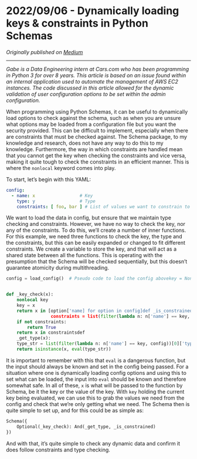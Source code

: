 # 2022/09/06 - Dynamically loading keys & constraints in Python Schemas

*Originally published on [Medium](https://medium.com/carsdotcom-technology/dynamically-loading-keys-constraints-in-python-schemas-1d6106586da0)*

---

*Gabe is a Data Engineering intern at Cars.com who has been programming in Python 3 for over 8 years. This article is
based on an issue found within an internal application used to automate the management of AWS EC2
instances. The code discussed in this article allowed for the dynamic validation of user configuration options to be set
within the
admin configuration.*

When programming using Python Schemas, it can be useful to dynamically load options to check against the schema, such as
when you are unsure what options may be loaded from a configuration file but you want the security provided.
This can be difficult to implement, especially when there are constraints that must be checked against. The Schema
package, to my knowledge and research, does not have any way to do this to my knowledge. Furthermore, the way in which
constraints are handled mean that you cannot get the key when checking the constraints and vice versa, making it quite
tough to check the constraints in an efficient manner. This is where the `nonlocal` keyword comes into play.

To start, let’s begin with this YAML:

```yaml
config:
  - name: x                 # Key
    type: y                 # Type
    constraints: [ foo, bar ] # List of values we want to constrain to
```

We want to load the data in config, but ensure that we maintain type checking and constraints. However, we have no way
to check the key, nor any of the constraints. To do this, we’ll create a number of inner functions. For this example, we
need three functions to check the key, the type and the constraints, but this can be easily expanded or changed to fit
different constraints. We create a variable to store the key, and that will act as a shared state between all the
functions. This is operating with the presumption that the Schema will be checked sequentially, but this doesn’t
guarantee atomicity during multithreading.

```python
config = load_config()  # Pseudo code to load the config abovekey = None


def _key_check(x):
    nonlocal key
    key = x
    return x in [option['name] for option in config]def _is_constrained(x):
                 constraints = list(filter(lambda n: n['name'] == key, config))[0]['constraints']
    if not constraints:
        return True
    return x in constraintsdef
    _get_type(x):
    type_str = list(filter(lambda n: n['name'] == key, config))[0]['type']
    return isinstance(x, eval(type_str))
```

It is important to remember with this that `eval` is a dangerous function, but the input should always be known and set
in the config being passed. For a situation where one is dynamically loading config options and using this to set what
can be loaded, the input into `eval` should be known and therefore somewhat safe. In all of these, `x` is what will be
passed to the function by Schema, be it the key or the value of the key. With `key` holding the current key being
evaluated, we can use this to grab the values we need from the config and check that we’re only getting what we need.
The Schema then is quite simple to set up, and for this could be as simple as:

```python
Schema({
    Optional(_key_check): And(_get_type, _is_constrained)
})
```

And with that, it’s quite simple to check any dynamic data and confirm it does follow constraints and type checking.